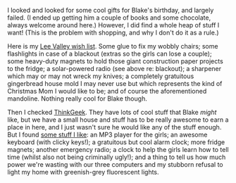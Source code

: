 <!--
.. title: Things I Want, Part MMXXXVII
.. date: 2009-03-20 21:42:11
.. author: Amy Brown
-->

I looked and looked for some cool gifts for Blake's birthday,
and largely failed. (I ended up getting him a couple of books 
and some chocolate, always welcome around here.)  However, I
did find a whole heap of stuff I want!  (This is the problem
with shopping, and why I don't do it as a rule.)

Here is my [Lee Valley wish list](http://tinyurl.com/cotr46).
Some glue to fix my wobbly chairs; some flashlights in case of
a blackout (extras so the girls can lose a couple); some
heavy-duty magnets to hold those giant construction paper
projects to the fridge; a solar-powered radio (see above
re: blackout); a sharpener which may or may not wreck my
knives; a completely gratuitous gingerbread house mold I may
never use but which represents the kind of Christmas Mom I
would like to be; and of course the aforementioned mandoline.
Nothing really cool for Blake though.

Then I checked [ThinkGeek](http://www.thinkgeek.com/). They
have lots of cool stuff that Blake *might* like, but we have
a small house and stuff has to be really awesome to earn a 
place in here, and I just wasn't sure he would like any of
the stuff enough.  But I found 
[some stuff I like](http://www.thinkgeek.com/brain/gimme.cgi?wid=81d9c4027):
an MP3 player for the girls; an awesome keyboard (with clicky
keys!); a gratuitous but cool alarm clock; more fridge magnets;
another emergency radio; a clock to help the girls learn how
to tell time (whilst also not being criminally ugly!); and a
thing to tell us how much power we're wasting with our three
computers and my stubborn refusal to light my home with greenish-grey
fluorescent lights.



